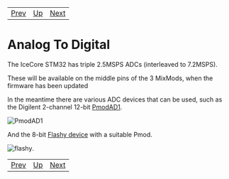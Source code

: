 |                        |                        |                        |
|------------------------|------------------------|------------------------|
|[Prev](../MakingPmods/MakingPmods.html)|[Up](..) |[Next](../Resources/Resources.html)|

# Analog To Digital

The IceCore STM32 has triple 2.5MSPS ADCs (interleaved to 7.2MSPS).

These will be available on the middle pins of the 3 MixMods, when the firmware has been updated 

In the meantime there are various ADC devices that can be used, such as the Digilent 2-channel 12-bit [PmodAD1](https://store.digilentinc.com/pmod-ad1-two-12-bit-a-d-inputs/).

![PmodAD1](https://cdn10.bigcommerce.com/s-7gavg/products/159/images/3825/Pmod_AD1__85519.1456865705.500.659.png)


And the 8-bit [Flashy device](https://www.knjn.com/Flashy.html) with a suitable Pmod.

![flashy](https://www.fpga4fun.com/images/FlashyHands-on/Flashy_PlutoFlashyCombo.jpg).

|                        |                        |                        |
|------------------------|------------------------|------------------------|
|[Prev](../MakingPmods/MakingPmods.html)|[Up](..) |[Next](../Resources/Resources.html)|
